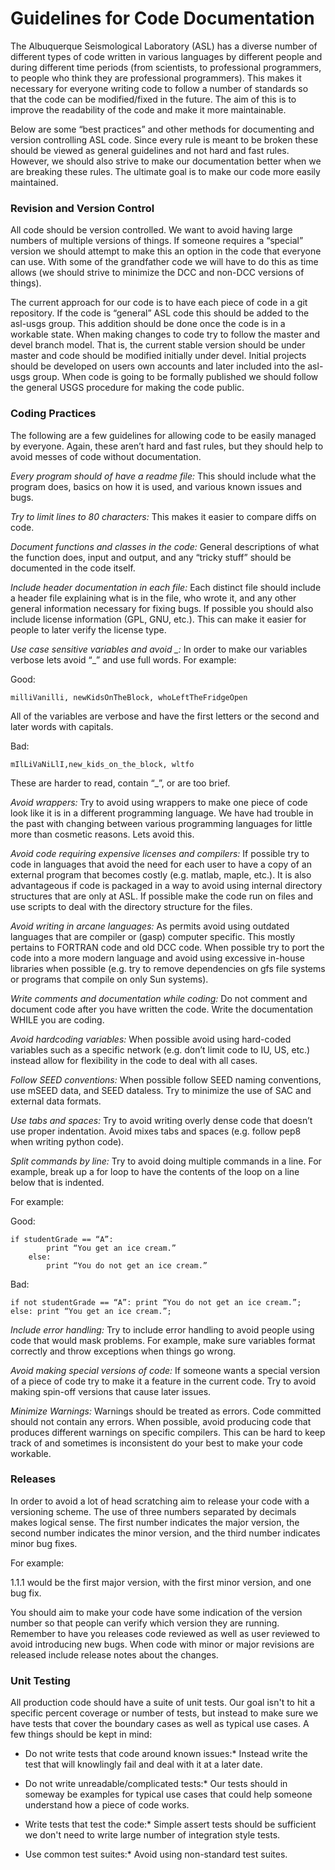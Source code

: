 #  Guidelines for Code Documentation

The Albuquerque Seismological Laboratory (ASL) has a diverse number of different types of code written in various languages by different people and during different time periods (from scientists, to professional programmers, to people who think they are professional programmers).  This makes it necessary for everyone writing code to follow a number of standards so that the code can be modified/fixed in the future.  The aim of this is to improve the readability of the code and make it more maintainable.  

Below are some “best practices” and other methods for documenting and version controlling ASL code.  Since every rule is meant to be broken these should be viewed as general guidelines and not hard and fast rules.  However, we should also strive to make our documentation better when we are breaking these rules.  The ultimate goal is to make our code more easily maintained.  

### Revision and Version Control  

All code should be version controlled.  We want to avoid having large numbers of multiple versions of things.  If someone requires a “special” version we should attempt to make this an option in the code that everyone can use.  With some of the grandfather code we will have to do this as time allows (we should strive to minimize the DCC and non-DCC versions of things).

The current approach for our code is to have each piece of code in a git repository.  If the code is “general” ASL code this should be added to the asl-usgs group.  This addition should be done once the code is in a workable state.  When making changes to code try to follow the master and devel branch model.  That is, the current stable version should be under master and code should be modified initially under devel.  Initial projects should be developed on users own accounts and later included into the asl-usgs group.  When code is going to be formally published we should follow the general USGS procedure for making the code public.

### Coding Practices

The following are a few guidelines for allowing code to be easily managed by everyone.  Again, these aren’t hard and fast rules, but they should help to avoid messes of code without documentation.

*Every program should of have a readme file:*  This should include what the program does, basics on how it is used, and various known issues and bugs.  

*Try to limit lines to 80 characters:* This makes it easier to compare diffs on code.

*Document functions and classes in the code:* General descriptions of what the function does, input and output, and any “tricky stuff” should be documented in the code itself.

*Include header documentation in each file:* Each distinct file should include a header file explaining what is in the file, who wrote it, and any other general information necessary for fixing bugs.  If possible you should also include license information (GPL, GNU, etc.).  This can make it easier for people to later verify the license type.

*Use case sensitive variables and avoid _:* In order to make our variables verbose lets avoid “_” and use full words.  For example:

Good: 

    milliVanilli, newKidsOnTheBlock, whoLeftTheFridgeOpen

All of the variables are verbose and have the first letters or the second and later words with capitals.  

Bad: 

    mIlLiVaNiLlI,new_kids_on_the_block, wltfo

These are harder to read, contain “_”, or are too brief.

*Avoid wrappers:* Try to avoid using wrappers to make one piece of code look like it is in a different programming language.  We have had trouble in the past with changing between various programming languages for little more than cosmetic reasons.  Lets avoid this.    

*Avoid code requiring expensive licenses and compilers:* If possible try to code in languages that avoid the need for each user to have a copy of an external program that becomes costly (e.g. matlab, maple, etc.).  It is also advantageous if code is packaged in a way to avoid using internal directory structures that are only at ASL.  If possible make the code run on files and use scripts to deal with the directory structure for the files.  

*Avoid writing in arcane languages:* As permits avoid using outdated languages that are compiler or (gasp) computer specific.  This mostly pertains to FORTRAN code and old DCC code.  When possible try to port the code into a more modern language and avoid using excessive in-house libraries when possible (e.g. try to remove dependencies on gfs file systems or programs that compile on only Sun systems).
 
*Write comments and documentation while coding:* Do not comment and document code after you have written the code.  Write the documentation WHILE you are coding.

*Avoid hardcoding variables:* When possible avoid using hard-coded variables such as a specific network (e.g. don’t limit code to IU, US, etc.) instead allow for flexibility in the code to deal with all cases.

*Follow SEED conventions:* When possible follow SEED naming conventions, use mSEED data, and SEED dataless.  Try to minimize the use of SAC and external data formats.

*Use tabs and spaces:* Try to avoid writing overly dense code that doesn’t use proper indentation.  Avoid mixes tabs and spaces (e.g. follow pep8 when writing python code).

*Split commands by line:* Try to avoid doing multiple commands in a line.  For example, break up a for loop to have the contents of the loop on a line below that is indented.  

For example:
    
Good:
    
    if studentGrade == “A”:
			print “You get an ice cream.”
		else:
			print “You do not get an ice cream.”

Bad: 

    if not studentGrade == “A”: print “You do not get an ice cream.”; else: print “You get an ice cream.”;

*Include error handling:* Try to include error handling to avoid people using code that would mask problems.  For example, make sure variables format correctly and throw exceptions when things go wrong.  

*Avoid making special versions of code:* If someone wants a special version of a piece of code try to make it a feature in the current code.  Try to avoid making spin-off versions that cause later issues.

*Minimize Warnings:* Warnings should be treated as errors. Code committed should not contain any errors.  When possible, avoid producing code that produces different warnings on specific compilers.  This can be hard to keep track of and sometimes is inconsistent do your best to make your code workable.

### Releases

In order to avoid a lot of head scratching aim to release your code with a versioning scheme.  The use of three numbers separated by decimals makes logical sense.  The first number indicates the major version, the second number indicates the minor version, and the third number indicates minor bug fixes.

For example:

1.1.1 would be the first major version, with the first minor version, and one bug fix.

You should aim to make your code have some indication of the version number so that people can verify which version they are running.  Remember to have you releases code reviewed as well as user reviewed to avoid introducing new bugs.  When code with minor or major revisions are released include release notes about the changes.  

### Unit Testing

All production code should have a suite of unit tests.   Our goal isn't to hit a specific percent coverage or number of tests, but instead to make sure we have tests that cover the boundary cases as well as typical use cases.  A few things should be kept in mind: 

* Do not write tests that code around known issues:* Instead write the test that will knowlingly fail and deal with it at a later date.

* Do not write unreadable/complicated tests:* Our tests should in someway be examples for typical use cases that could help someone understand how a piece of code works.

* Write tests that test the code:* Simple assert tests should be sufficient we don't need to write large number of integration style tests.

* Use common test suites:* Avoid using non-standard test suites.


